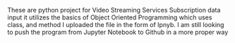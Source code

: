 These are python project for Video Streaming Services Subscription data input
it utilizes the basics of Object Oriented Programming which uses class, and method
I uploaded the file in the form of Ipnyb.
I am still looking to push the program from Jupyter Notebook to Github in a more proper way
